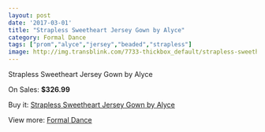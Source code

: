 ```yaml
---
layout: post
date: '2017-03-01'
title: "Strapless Sweetheart Jersey Gown by Alyce"
category: Formal Dance
tags: ["prom","alyce","jersey","beaded","strapless"]
image: http://img.transblink.com/7733-thickbox_default/strapless-sweetheart-jersey-gown-by-alyce.jpg
---
```

Strapless Sweetheart Jersey Gown by Alyce

On Sales: **$326.99**
<a href="https://www.transblink.com/en/formal-dance/2500-strapless-sweetheart-jersey-gown-by-alyce.html"><amp-img layout="responsive" width="600" height="600" src="//img.transblink.com/7733-thickbox_default/strapless-sweetheart-jersey-gown-by-alyce.jpg" alt="Strapless Sweetheart Jersey Gown by Alyce 0" /></a>
<a href="https://www.transblink.com/en/formal-dance/2500-strapless-sweetheart-jersey-gown-by-alyce.html"><amp-img layout="responsive" width="600" height="600" src="//img.transblink.com/7736-thickbox_default/strapless-sweetheart-jersey-gown-by-alyce.jpg" alt="Strapless Sweetheart Jersey Gown by Alyce 1" /></a>
<a href="https://www.transblink.com/en/formal-dance/2500-strapless-sweetheart-jersey-gown-by-alyce.html"><amp-img layout="responsive" width="600" height="600" src="//img.transblink.com/7735-thickbox_default/strapless-sweetheart-jersey-gown-by-alyce.jpg" alt="Strapless Sweetheart Jersey Gown by Alyce 2" /></a>
<a href="https://www.transblink.com/en/formal-dance/2500-strapless-sweetheart-jersey-gown-by-alyce.html"><amp-img layout="responsive" width="600" height="600" src="//img.transblink.com/7734-thickbox_default/strapless-sweetheart-jersey-gown-by-alyce.jpg" alt="Strapless Sweetheart Jersey Gown by Alyce 3" /></a>

Buy it: [Strapless Sweetheart Jersey Gown by Alyce](https://www.transblink.com/en/formal-dance/2500-strapless-sweetheart-jersey-gown-by-alyce.html "Strapless Sweetheart Jersey Gown by Alyce")

View more: [Formal Dance](https://www.transblink.com/en/6-formal-dance "Formal Dance")